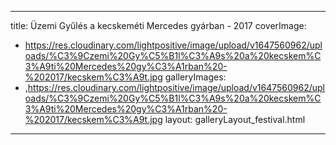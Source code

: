 
---
title: Üzemi Gyűlés a kecskeméti Mercedes gyárban - 2017
coverImage:
  - https://res.cloudinary.com/lightpositive/image/upload/v1647560962/uploads/%C3%9Czemi%20Gy%C5%B1l%C3%A9s%20a%20kecskem%C3%A9ti%20Mercedes%20gy%C3%A1rban%20-%202017/kecskem%C3%A9t.jpg
galleryImages:
   - ,https://res.cloudinary.com/lightpositive/image/upload/v1647560962/uploads/%C3%9Czemi%20Gy%C5%B1l%C3%A9s%20a%20kecskem%C3%A9ti%20Mercedes%20gy%C3%A1rban%20-%202017/kecskem%C3%A9t.jpg
layout: galleryLayout_festival.html
---
